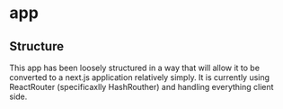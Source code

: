 # app

## Structure

This app has been loosely structured in a way that will allow it to be converted to a next.js application relatively simply. It is currently using ReactRouter (specificaxlly HashRouther) and handling everything client side.
